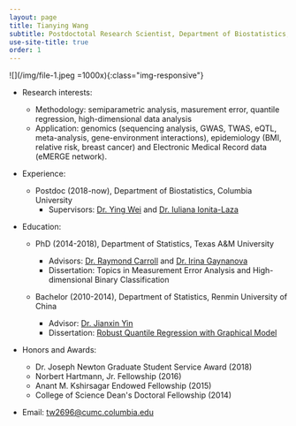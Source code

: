```yaml
---
layout: page
title: Tianying Wang
subtitle: Postdoctotal Research Scientist, Department of Biostatistics, Columbia University
use-site-title: true
order: 1
---
```

![](/img/file-1.jpeg =1000x){:class="img-responsive"}

- Research interests:
  - Methodology: semiparametric analysis, masurement error, quantile regression, high-dimensional data analysis
  - Application: genomics (sequencing analysis, GWAS, TWAS, eQTL, meta-analysis, gene-environment interactions), epidemiology (BMI, relative risk, breast cancer) and Electronic Medical Record data (eMERGE network).

- Experience:

   - Postdoc (2018-now), Department of Biostatistics, Columbia University
       - Supervisors: [Dr. Ying Wei](https://yingweistat.com/) and [Dr. Iuliana Ionita-Laza](http://www.columbia.edu/~ii2135/)

- Education:
   - PhD (2014-2018), Department of Statistics, Texas A&M University
       - Advisors: [Dr. Raymond Carroll](https://www.stat.tamu.edu/~carroll/) and [Dr. Irina Gaynanova](https://irinagain.github.io/)
       - Dissertation: Topics in Measurement Error Analysis and High-dimensional Binary Classification
       
   - Bachelor (2010-2014), Department of Statistics, Renmin University of China
       - Advisor: [Dr. Jianxin Yin](http://stat.ruc.edu.cn/en/teacher_more.php?cid=89248&id=65)
       - Dissertation: [Robust Quantile Regression with Graphical Model](http://www.cnki.com.cn/Article/CJFDTotal-ZKZX201717001.htm)

- Honors and Awards: 
   - Dr. Joseph Newton Graduate Student Service Award (2018)
   - Norbert Hartmann, Jr. Fellowship (2016)
   - Anant M. Kshirsagar Endowed Fellowship (2015)
   - College of Science Dean's Doctoral Fellowship (2014)

- Email: tw2696@cumc.columbia.edu


